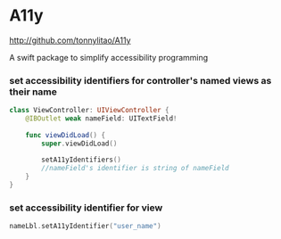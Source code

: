 # A11y
http://github.com/tonnylitao/A11y

A swift package to simplify accessibility programming
    
###  set accessibility identifiers for controller's named views as their name

```swift
class ViewController: UIViewController {
    @IBOutlet weak nameField: UITextField!
 
    func viewDidLoad() {
        super.viewDidLoad()
        
        setA11yIdentifiers()
        //nameField's identifier is string of nameField
    }
}
```

###  set accessibility identifier for view

```swift
nameLbl.setA11yIdentifier("user_name")
```
 
